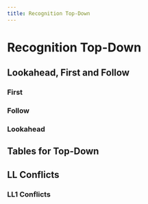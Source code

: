 ```yaml
---
title: Recognition Top-Down
---
```


# Recognition Top-Down

## Lookahead, First and Follow

### First

### Follow

### Lookahead

## Tables for Top-Down

## LL Conflicts

### LL1 Conflicts